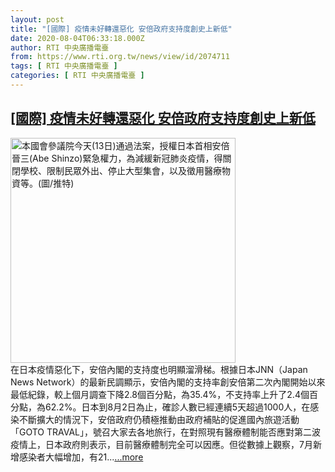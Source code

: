 ```yaml
---
layout: post
title: "[國際] 疫情未好轉還惡化 安倍政府支持度創史上新低"
date: 2020-08-04T06:33:18.000Z
author: RTI 中央廣播電臺
from: https://www.rti.org.tw/news/view/id/2074711
tags: [ RTI 中央廣播電臺 ]
categories: [ RTI 中央廣播電臺 ]
---
```

<!--1596522798000-->
[[國際] 疫情未好轉還惡化 安倍政府支持度創史上新低](https://www.rti.org.tw/news/view/id/2074711)
------

<div>
<img src="https://static.rti.org.tw/assets/thumbnails/2020/03/13/1e9881c396ccaf63018fd790f43d1d02.jpg" width="360" alt="本國會參議院今天(13日)通過法案，授權日本首相安倍晉三(Abe Shinzo)緊急權力，為減緩新冠肺炎疫情，得關閉學校、限制民眾外出、停止大型集會，以及徵用醫療物資等。(圖/推特)" title="本國會參議院今天(13日)通過法案，授權日本首相安倍晉三(Abe Shinzo)緊急權力，為減緩新冠肺炎疫情，得關閉學校、限制民眾外出、停止大型集會，以及徵用醫療物資等。(圖/推特)"><br>在日本疫情惡化下，安倍內閣的支持度也明顯溜滑梯。根據日本JNN（Japan News Network）的最新民調顯示，安倍內閣的支持率創安倍第二次內閣開始以來最低紀錄，較上個月調查下降2.8個百分點，為35.4%，不支持率上升了2.4個百分點，為62.2%。日本到8月2日為止，確診人數已經連續5天超過1000人，在感染不斷擴大的情況下，安倍政府仍積極推動由政府補貼的促進國內旅遊活動「GOTO TRAVAL」，號召大家去各地旅行，在對照現有醫療體制能否應對第二波疫情上，日本政府則表示，目前醫療體制完全可以因應。但從數據上觀察，7月新增感染者大幅增加，有21...<a target="_blank" href="https://www.rti.org.tw/news/view/id/2074711">...more</a>
</div>
